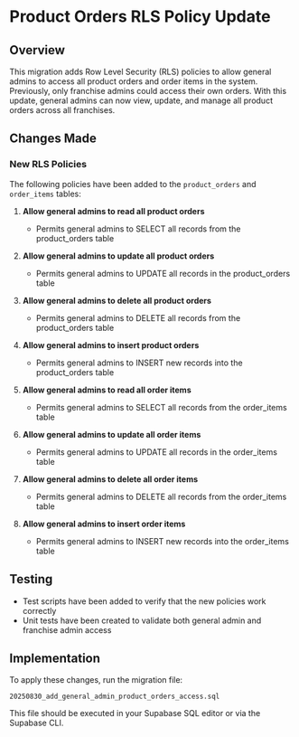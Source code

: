# Product Orders RLS Policy Update

## Overview

This migration adds Row Level Security (RLS) policies to allow general admins to access all product orders and order items in the system. Previously, only franchise admins could access their own orders. With this update, general admins can now view, update, and manage all product orders across all franchises.

## Changes Made

### New RLS Policies

The following policies have been added to the `product_orders` and `order_items` tables:

1. **Allow general admins to read all product orders**
   - Permits general admins to SELECT all records from the product_orders table

2. **Allow general admins to update all product orders**
   - Permits general admins to UPDATE all records in the product_orders table

3. **Allow general admins to delete all product orders**
   - Permits general admins to DELETE all records from the product_orders table

4. **Allow general admins to insert product orders**
   - Permits general admins to INSERT new records into the product_orders table

5. **Allow general admins to read all order items**
   - Permits general admins to SELECT all records from the order_items table

6. **Allow general admins to update all order items**
   - Permits general admins to UPDATE all records in the order_items table

7. **Allow general admins to delete all order items**
   - Permits general admins to DELETE all records from the order_items table

8. **Allow general admins to insert order items**
   - Permits general admins to INSERT new records into the order_items table

## Testing

- Test scripts have been added to verify that the new policies work correctly
- Unit tests have been created to validate both general admin and franchise admin access

## Implementation

To apply these changes, run the migration file:

```
20250830_add_general_admin_product_orders_access.sql
```

This file should be executed in your Supabase SQL editor or via the Supabase CLI.

